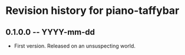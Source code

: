 # Revision history for piano-taffybar

## 0.1.0.0 -- YYYY-mm-dd

* First version. Released on an unsuspecting world.
